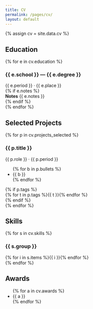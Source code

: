 ```yaml
---
title: CV
permalink: /pages/cv/
layout: default
---
```


<link rel="stylesheet" href="{{ '/assets/css/custom.css' | relative_url }}">

{% assign cv = site.data.cv %}
<div class="wrapper">

  <div class="section">
    <h2>Education</h2>
    <div class="grid">
      {% for e in cv.education %}
      <div class="card">
        <h3>{{ e.school }} — {{ e.degree }}</h3>
        <div class="muted">{{ e.period }} · {{ e.place }}</div>
        {% if e.notes %}<div class="kv"><b>Notes</b> {{ e.notes }}</div>{% endif %}
      </div>
      {% endfor %}
    </div>
  </div>

  <div class="section">
    <h2>Selected Projects</h2>
    <div class="grid">
      {% for p in cv.projects_selected %}
      <div class="card">
        <h3>{{ p.title }}</h3>
        <div class="muted">{{ p.role }} · {{ p.period }}</div>
        <ul>
          {% for b in p.bullets %}<li>{{ b }}</li>{% endfor %}
        </ul>
        {% if p.tags %}<div class="badges">{% for t in p.tags %}<span class="badge">{{ t }}</span>{% endfor %}</div>{% endif %}
      </div>
      {% endfor %}
    </div>
  </div>

  <div class="section">
    <h2>Skills</h2>
    <div class="grid">
      {% for s in cv.skills %}
      <div class="card">
        <h3>{{ s.group }}</h3>
        <div class="badges">{% for i in s.items %}<span class="badge">{{ i }}</span>{% endfor %}</div>
      </div>
      {% endfor %}
    </div>
  </div>

  <div class="section">
    <h2>Awards</h2>
    <ul>
      {% for a in cv.awards %}<li>{{ a }}</li>{% endfor %}
    </ul>
  </div>

</div>
